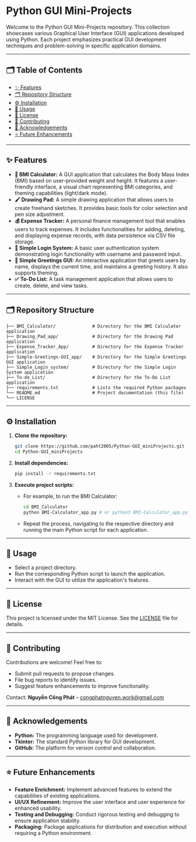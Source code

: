 # Python GUI Mini-Projects

Welcome to the Python GUI Mini-Projects repository. This collection showcases various Graphical User Interface (GUI) applications developed using Python. Each project emphasizes practical GUI development techniques and problem-solving in specific application domains.

---

## 🗂️ Table of Contents

- [✨ Features](#-features)
- [🗂️ Repository Structure](#️-repository-structure)
- [⚙️ Installation](#️-installation)
- [🎯 Usage](#-usage)
- [📄 License](#-license)
- [🤝 Contributing](#-contributing)
- [🧠 Acknowledgements](#-acknowledgements)
- [⭐ Future Enhancements](#-future-enhancements)

---

## ✨ Features

- **🧮 BMI Calculator:** A GUI application that calculates the Body Mass Index (BMI) based on user-provided weight and height. It features a user-friendly interface, a visual chart representing BMI categories, and theming capabilities (light/dark mode).
- **🖌️ Drawing Pad:** A simple drawing application that allows users to create freehand sketches. It provides basic tools for color selection and pen size adjustment.
- **💰 Expense Tracker:** A personal finance management tool that enables users to track expenses. It includes functionalities for adding, deleting, and displaying expense records, with data persistence via CSV file storage.
- **🔑 Simple Login System:** A basic user authentication system demonstrating login functionality with username and password input.
- **👋 Simple Greetings GUI:** An interactive application that greets users by name, displays the current time, and maintains a greeting history. It also supports theming.
- **✅ To-Do List:** A task management application that allows users to create, delete, and view tasks.


---

## 🗂️ Repository Structure
```
├── BMI_Calculator/              # Directory for the BMI Calculator application
├── Drawing_Pad_app/             # Directory for the Drawing Pad application
├── Expense_Tracker_App/         # Directory for the Expense Tracker application
├── Simple-Greetings-GUI_app/    # Directory for the Simple Greetings GUI application
├── Simple_Login_system/         # Directory for the Simple Login System application
├── To-do_List/                  # Directory for the To-Do List application
├── requirements.txt             # Lists the required Python packages
└── README.md                    # Project documentation (this file)
└── LICENSE

```
---

## ⚙️ Installation

1.  **Clone the repository:**

    ```bash
    git clone https://github.com/paht2005/Python-GUI_miniProjects.git
    cd Python-GUI_miniProjects
    ```

2.  **Install dependencies:**

    ```bash
    pip install -r requirements.txt
    ```

3.  **Execute project scripts:**

    -   For example, to run the BMI Calculator:

        ```bash
        cd BMI_Calculator
        python BMI-Calculator_app.py # or python3 BMI-Calculator_app.py
        ```

    -   Repeat the process, navigating to the respective directory and running the main Python script for each application.
---
## 🎯 Usage
-   Select a project directory.
-   Run the corresponding Python script to launch the application.
-   Interact with the GUI to utilize the application's features.

---
## 📄 License
This project is licensed under the MIT License. See the [LICENSE](./LICENSE) file for details.

---
## 🤝 Contributing
Contributions are welcome!
Feel free to:
-   Submit pull requests to propose changes.
-   File bug reports to identify issues.
-   Suggest feature enhancements to improve functionality.

Contact: **Nguyễn Công Phát** – congphatnguyen.work@gmail.com

---
## 🧠 Acknowledgements
-   **Python:** The programming language used for development.
-   **Tkinter:** The standard Python library for GUI development.
-   **GitHub:** The platform for version control and collaboration.
---
## ⭐ Future Enhancements
- **Feature Enrichment:** Implement advanced features to extend the capabilities of existing applications.
- **UI/UX Refinement:** Improve the user interface and user experience for enhanced usability.
- **Testing and Debugging:** Conduct rigorous testing and debugging to ensure application stability.
- **Packaging:** Package applications for distribution and execution without requiring a Python environment.
